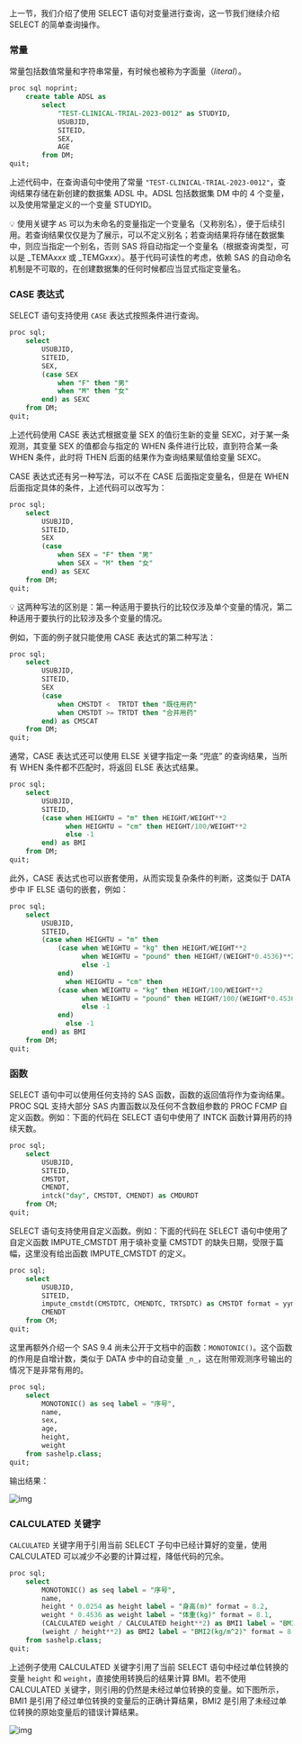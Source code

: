 上一节，我们介绍了使用 SELECT 语句对变量进行查询，这一节我们继续介绍 SELECT 的简单查询操作。

### 常量

常量包括数值常量和字符串常量，有时候也被称为字面量（*literal*）。

```sql
proc sql noprint;
    create table ADSL as
        select
            "TEST-CLINICAL-TRIAL-2023-0012" as STUDYID,
            USUBJID,
            SITEID,
            SEX,
            AGE
        from DM;
quit;
```

上述代码中，在查询语句中使用了常量 `"TEST-CLINICAL-TRIAL-2023-0012"`，查询结果存储在新创建的数据集 ADSL 中。ADSL 包括数据集 DM 中的 4 个变量，以及使用常量定义的一个变量 STUDYID。

💡 使用关键字 `AS` 可以为未命名的变量指定一个变量名（又称别名），便于后续引用。若查询结果仅仅是为了展示，可以不定义别名；若查询结果将存储在数据集中，则应当指定一个别名，否则 SAS 将自动指定一个变量名（根据查询类型，可以是 _TEMA*xxx* 或 _TEMG*xxx*）。基于代码可读性的考虑，依赖 SAS 的自动命名机制是不可取的，在创建数据集的任何时候都应当显式指定变量名。

### CASE 表达式

SELECT 语句支持使用 `CASE` 表达式按照条件进行查询。

```sql
proc sql;
    select
        USUBJID,
        SITEID,
        SEX,
        (case SEX
            when "F" then "男"
            when "M" then "女"
        end) as SEXC
    from DM;
quit;
```

上述代码使用 CASE 表达式根据变量 SEX 的值衍生新的变量 SEXC，对于某一条观测，其变量 SEX 的值都会与指定的 WHEN 条件进行比较，直到符合某一条 WHEN 条件，此时将 THEN 后面的结果作为查询结果赋值给变量 SEXC。

CASE 表达式还有另一种写法，可以不在 CASE 后面指定变量名，但是在 WHEN 后面指定具体的条件，上述代码可以改写为：

```sql
proc sql;
    select
        USUBJID,
        SITEID,
        SEX
        (case
            when SEX = "F" then "男"
            when SEX = "M" then "女"
        end) as SEXC
    from DM;
quit;
```

💡 这两种写法的区别是：第一种适用于要执行的比较仅涉及单个变量的情况，第二种适用于要执行的比较涉及多个变量的情况。

例如，下面的例子就只能使用 CASE 表达式的第二种写法：

```sql
proc sql;
    select
        USUBJID,
        SITEID,
        SEX
        (case
            when CMSTDT <  TRTDT then "既往用药"
            when CMSTDT >= TRTDT then "合并用药"
        end) as CMSCAT
    from DM;
quit;
```

通常，CASE 表达式还可以使用 ELSE 关键字指定一条 “兜底” 的查询结果，当所有 WHEN 条件都不匹配时，将返回 ELSE 表达式结果。

```sql
proc sql;
    select
        USUBJID,
        SITEID,
        (case when HEIGHTU = "m" then HEIGHT/WEIGHT**2
              when HEIGHTU = "cm" then HEIGHT/100/WEIGHT**2
              else -1
        end) as BMI
    from DM;
quit;
```

此外，CASE 表达式也可以嵌套使用，从而实现复杂条件的判断，这类似于 DATA 步中 IF ELSE 语句的嵌套，例如：

```sql
proc sql;
    select
        USUBJID,
        SITEID,
        (case when HEIGHTU = "m" then
            (case when WEIGHTU = "kg" then HEIGHT/WEIGHT**2
                  when WEIGHTU = "pound" then HEIGHT/(WEIGHT*0.4536)**2
                  else -1
            end)
              when HEIGHTU = "cm" then
            (case when WEIGHTU = "kg" then HEIGHT/100/WEIGHT**2
                  when WEIGHTU = "pound" then HEIGHT/100/(WEIGHT*0.4536)**2
                  else -1
            end)
              else -1
        end) as BMI
    from DM;
quit;
```

### 函数

SELECT 语句中可以使用任何支持的 SAS 函数，函数的返回值将作为查询结果。PROC SQL 支持大部分 SAS 内置函数以及任何不含数组参数的 PROC FCMP 自定义函数。例如：下面的代码在 SELECT 语句中使用了 INTCK 函数计算用药的持续天数。

```sql
proc sql;
    select
        USUBJID,
        SITEID,
        CMSTDT,
        CMENDT,
        intck("day", CMSTDT, CMENDT) as CMDURDT
    from CM;
quit;
```

SELECT 语句支持使用自定义函数。例如：下面的代码在 SELECT 语句中使用了自定义函数 IMPUTE_CMSTDT 用于填补变量 CMSTDT 的缺失日期，受限于篇幅，这里没有给出函数 IMPUTE_CMSTDT 的定义。

```sql
proc sql;
    select
        USUBJID,
        SITEID,
        impute_cmstdt(CMSTDTC, CMENDTC, TRTSDTC) as CMSTDT format = yymmdd10.,
        CMENDT
    from CM;
quit;
```

这里再额外介绍一个 SAS 9.4 尚未公开于文档中的函数：`MONOTONIC()`。这个函数的作用是自增计数，类似于 DATA 步中的自动变量 `_n_`，这在附带观测序号输出的情况下是非常有用的。

```sql
proc sql;
    select
        MONOTONIC() as seq label = "序号",
        name,
        sex,
        age,
        height,
        weight
    from sashelp.class;
quit;
```

输出结果：

![img](./img/PROC%20SQL%20004/monotonic-output.png)

### CALCULATED 关键字

`CALCULATED` 关键字用于引用当前 SELECT 子句中已经计算好的变量，使用 CALCULATED 可以减少不必要的计算过程，降低代码的冗余。

```sql
proc sql;
    select
        MONOTONIC() as seq label = "序号",
        name,
        height * 0.0254 as height label = "身高(m)" format = 8.2,
        weight * 0.4536 as weight label = "体重(kg)" format = 8.1,
        (CALCULATED weight / CALCULATED height**2) as BMI1 label = "BMI1(kg/m^2)" format = 8.2,
        (weight / height**2) as BMI2 label = "BMI2(kg/m^2)" format = 8.2
    from sashelp.class;
quit;
```

上述例子使用 CALCULATED 关键字引用了当前 SELECT 语句中经过单位转换的变量 `height` 和 `weight`，直接使用转换后的结果计算 BMI。若不使用 CALCULATED 关键字，则引用的仍然是未经过单位转换的变量。如下图所示，BMI1 是引用了经过单位转换的变量后的正确计算结果，BMI2 是引用了未经过单位转换的原始变量后的错误计算结果。

![img](./img/PROC%20SQL%20004/calculated-output.png)
